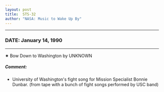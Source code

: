 ```yaml
---
layout: post
title:  STS-32
author: "NASA: Music to Wake Up By"
---
```


----
### DATE: January 14, 1990
----
✷ Bow Down to Washington by UNKNOWN

##### Comment:
* University of Washington's fight song for Mission Specialist Bonnie Dunbar. (from tape with a bunch of fight songs performed by USC band)
